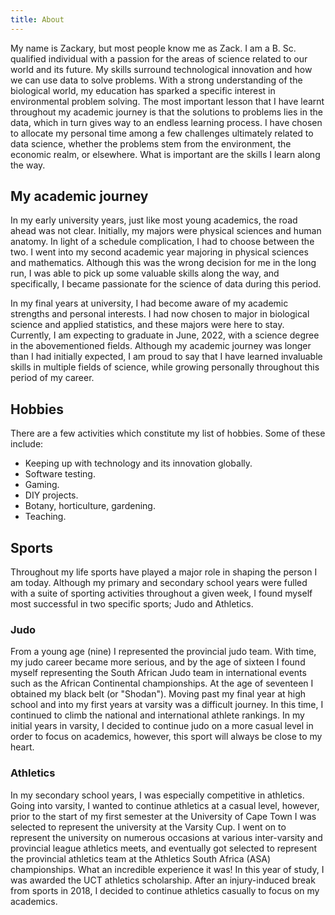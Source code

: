 ```yaml
---
title: About
---
```


My name is Zackary, but most people know me as Zack. I am a B. Sc. qualified individual with a passion for the areas of science related to our world and its future. My skills surround technological innovation and how we can use data to solve problems. With a strong understanding of the biological world, my education has sparked a specific interest in environmental problem solving. The most important lesson that I have learnt throughout my academic journey is that the solutions to problems lies in the data, which in turn gives way to an endless learning process. I have chosen to allocate my personal time among a few challenges ultimately related to data science, whether the problems stem from the environment, the economic realm, or elsewhere. What is important are the skills I learn along the way.

## My academic journey

In my early university years, just like most young academics, the road ahead was not clear. Initially, my majors were physical sciences and human anatomy. In light of a schedule complication, I had to choose between the two. I went into my second academic year majoring in physical sciences and mathematics. Although this was the wrong decision for me in the long run, I was able to pick up some valuable skills along the way, and specifically, I became passionate for the science of data during this period. 

In my final years at university, I had become aware of my academic strengths and personal interests. I had now chosen to major in biological science and applied statistics, and these majors were here to stay. Currently, I am expecting to graduate in June, 2022, with a science degree in the abovementioned fields. Although my academic journey was longer than I had initially expected, I am proud to say that I have learned invaluable skills in multiple fields of science, while growing personally throughout this period of my career. 

## Hobbies

There are a few activities which constitute my list of hobbies. Some of these include: 

* Keeping up with technology and its innovation globally. 
* Software testing.
* Gaming.
* DIY projects. 
* Botany, horticulture, gardening. 
* Teaching. 

## Sports

Throughout my life sports have played a major role in shaping the person I am today. Although my primary and secondary school years were fulled with a suite of sporting activities throughout a given week, I found myself most successful in two specific sports; Judo and Athletics. 

### Judo

From a young age (nine) I represented the provincial judo team. With time, my judo career became more serious, and by the age of sixteen I found myself representing the South African Judo team in international events such as the African Continental championships. At the age of seventeen I obtained my black belt (or "Shodan"). Moving past my final year at high school and into my first years at varsity was a difficult journey. In this time, I continued to climb the national and international athlete rankings. In my initial years in varsity, I decided to continue judo on a more casual level in order to focus on academics, however, this sport will always be close to my heart.



### Athletics

In my secondary school years, I was especially competitive in athletics. Going into varsity, I wanted to continue athletics at a casual level, however, prior to the start of my first semester at the University of Cape Town I was selected to represent the university at the Varsity Cup. I went on to represent the university on numerous occasions at various inter-varsity and provincial league athletics meets, and eventually got selected to represent the provincial athletics team at the Athletics South Africa (ASA) championships. What an incredible experience it was! In this year of study, I was awarded the UCT athletics scholarship. After an injury-induced break from sports in 2018, I decided to continue athletics casually to focus on my academics. 
